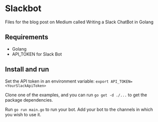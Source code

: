 # Slackbot

Files for the blog post on Medium called Writing a Slack ChatBot in Golang

## Requirements

- Golang
- API_TOKEN for Slack Bot

## Install and run

Set the API token in an environment variable: `export API_TOKEN=<YourSlackApiToken>`

Clone one of the examples, and you can run `go get -d ./...` to get the package dependencies.

Run `go run main.go` to run your bot. Add your bot to the channels in which you wish to use it.